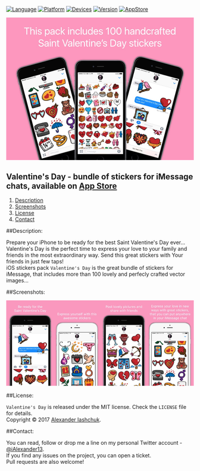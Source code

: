 [![Language](https://img.shields.io/badge/Swift-3.0-orange.svg?style=flat)](#)
[![Platform](https://img.shields.io/badge/iOS-10.0-lightgray.svg?style=flat)](#)
[![Devices](https://img.shields.io/badge/Devices-iMessage_on_iPhone_and_iPad-green.svg?style=flat)](#)
[![Version](https://img.shields.io/badge/App_version-3.0-blue.svg?style=flat)](#)
[![AppStore](https://img.shields.io/badge/App_Store-Free-brightgreen.svg?style=flat)](https://ialexander.me/2kfkzHa)

[![Valentine's Day - bundle of stickers for iMessage chats](https://raw.githubusercontent.com/iAlexander/SaintValentinesDay/master/Header.jpg)](https://ialexander.me/2kfkzHa)

## Valentine's Day - bundle of stickers for iMessage chats, available on <a href="https://ialexander.me/2kfkzHa">App Store</a>
1. [Description](#description)
2. [Screenshots](#screenshots)
3. [License](#license)
4. [Contact](#contact)

##<a name="description">Description:</a>

Prepare your iPhone to be ready for the best Saint Valentine's Day ever...
 Valentine's Day is the perfect time to express your love to your family and friends in the most extraordinary way. Send this great stickers with Your friends in just few taps!  
 iOS stickers pack ```Valentine's Day``` is the great bundle of stickers for iMessage, that includes more than 100 lovely and perfecly crafted vector images...

##<a name="screenshots">Screenshots:</a>

[![Valentine's Day stickers - bundle of stickers for iMessage chats](https://raw.githubusercontent.com/iAlexander/SaintValentinesDay/master/Screenshots.jpg)](https://ialexander.me/2kfkzHa)

##<a name="license">License:</a>

```Valentine's Day``` is released under the MIT license. Check the ```LICENSE``` file for details.  
Copyright © 2017 <a href="https://iashchuk.com">Alexander Iashchuk</a>.

##<a name="contact">Contact:</a>

You can read, follow or drop me a line on my personal Twitter account - [@iAlexander13](https://twitter.com/iAlexander13).  
If you find any issues on the project, you can open a ticket.  
Pull requests are also welcome!
